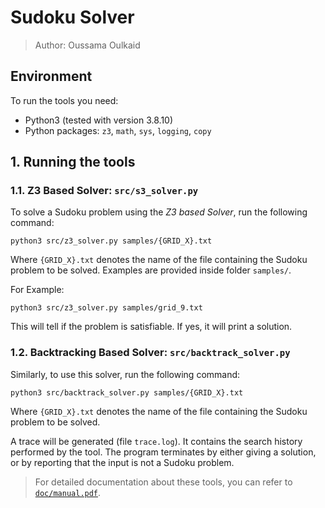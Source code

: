 # Sudoku Solver
> Author: Oussama Oulkaid

## Environment
To run the tools you need:
- Python3 (tested with version 3.8.10)
- Python packages: `z3`, `math`, `sys`, `logging`, `copy`

## 1. Running the tools

### 1.1. Z3 Based Solver: `src/s3_solver.py`
To solve a Sudoku problem using the *Z3 based Solver*, run the following command:

    python3 src/z3_solver.py samples/{GRID_X}.txt

Where `{GRID_X}.txt` denotes the name of the file containing the Sudoku problem to be solved. Examples are provided inside folder `samples/`.

For Example:

    python3 src/z3_solver.py samples/grid_9.txt

This will tell if the problem is satisfiable. If yes, it will print a solution.

### 1.2. Backtracking Based Solver: `src/backtrack_solver.py`
Similarly, to use this solver, run the following command:

    python3 src/backtrack_solver.py samples/{GRID_X}.txt

Where `{GRID_X}.txt` denotes the name of the file containing the Sudoku problem to be solved.

A trace will be generated (file `trace.log`). It contains the search history performed by the tool.
The program terminates by either giving a solution, or by reporting that the input is not a Sudoku problem.

> For detailed documentation about these tools, you can refer to [`doc/manual.pdf`](https://github.com/oulkaid/Sudoku-SAT-Solver/tree/main/doc/manual.pdf).
